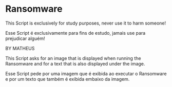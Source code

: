 # Ransomware

This Script is exclusively for study purposes, never use it to harm someone!

Esse Script é exclusivamente para fins de estudo, jamais use para prejudicar alguém!

BY MATHEUS

This Script asks for an image that is displayed when running the Ransomware and for a text that is also displayed under the image.

Esse Script pede por uma imagem que é exibida ao executar o Ransomware e por um texto que também é exibida embaixo da imagem.
